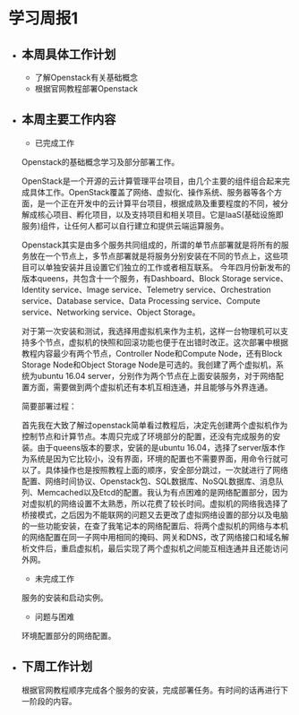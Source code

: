 # 学习周报1

 - ## 本周具体工作计划
    - 了解Openstack有关基础概念
    - 根据官网教程部署Openstack
 - ## 本周主要工作内容
    - 已完成工作
    
     Openstack的基础概念学习及部分部署工作。
    
    
    OpenStack是一个开源的云计算管理平台项目，由几个主要的组件组合起来完成具体工作。OpenStack覆盖了网络、虚拟化、操作系统、服务器等各个方面，是一个正在开发中的云计算平台项目，根据成熟及重要程度的不同，被分解成核心项目、孵化项目，以及支持项目和相关项目。它是IaaS(基础设施即服务)组件，让任何人都可以自行建立和提供云端运算服务。
    
    Openstack其实是由多个服务共同组成的，所谓的单节点部署就是将所有的服务放在一个节点上，多节点部署就是将服务分别安装在不同的节点上，这些项目可以单独安装并且设置它们独立的工作或者相互联系。
今年四月份新发布的版本queens，共包含十一个服务，有Dashboard、Block Storage service、Identity service、Image service、Telemetry service、Orchestration service、Database service、Data Processing service、Compute service、Networking service、Object Storage。
    
    对于第一次安装和测试，我选择用虚拟机来作为主机，这样一台物理机可以支持多个节点，虚拟机的快照和回滚功能也便于在出错时改正。这次部署中根据教程内容最少有两个节点，Controller Node和Compute Node，还有Block Storage Node和Object Storage Node是可选的。我创建了两个虚拟机，系统为ubuntu 16.04 server，分别作为两个节点在上面安装服务，对于网络配置方面，需要做到两个虚拟机还有本机互相连通，并且能够与外界连通。
    
    简要部署过程：
    
    首先我在大致了解过openstack简单看过教程后，决定先创建两个虚拟机作为控制节点和计算节点。本周只完成了环境部分的配置，还没有完成服务的安装。由于queens版本的要求，安装的是ubuntu 16.04，选择了server版本作为系统是因为它比较小，没有界面，环境的配置也不需要界面，用命令行就可以了。具体操作也是按照教程上面的顺序，安全部分跳过，一次就进行了网络配置、网络时间协议、Openstack包、SQL数据库、NoSQL数据库、消息队列、Memcached以及Etcd的配置。我认为有点困难的是网络配置部分，因为对虚拟机的网络设置不太熟悉，所以花费了较长时间。虚拟机的网络我选择了桥接模式，之后因为不能联网的问题又去更改了虚拟网络设置的部分以及电脑的一些功能安装，在查了我笔记本的网络配置后、将两个虚拟机的网络与本机的网络配置在同一子网中用相同的掩码、网关和DNS，改了网络接口和域名解析文件后，重启虚拟机，最后实现了两个虚拟机之间能互相连通并且还能访问外网。
    - 未完成工作
    
    
    服务的安装和启动实例。
    - 问题与困难
    
    环境配置部分的网络配置。
 - ## 下周工作计划
    根据官网教程顺序完成各个服务的安装，完成部署任务。有时间的话再进行下一阶段的内容。
